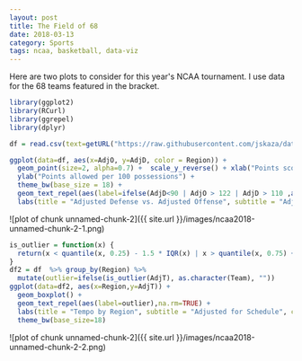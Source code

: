 ```yaml
---
layout: post
title: The Field of 68
date: 2018-03-13
category: Sports
tags: ncaa, basketball, data-viz
---
```




Here are two plots to consider for this year's NCAA tournament. I use data for the 68 teams featured in the bracket.


```r
library(ggplot2)
library(RCurl)
library(ggrepel)
library(dplyr)

df = read.csv(text=getURL("https://raw.githubusercontent.com/jskaza/data/master/ncaa2018/seeds2018.csv"))

ggplot(data=df, aes(x=AdjO, y=AdjD, color = Region)) +
  geom_point(size=2, alpha=0.7) +  scale_y_reverse() + xlab("Points scored per 100 possessions") + 
  ylab("Points allowed per 100 possessions") +
  theme_bw(base_size = 18) + 
  geom_text_repel(aes(label=ifelse(AdjD<90 | AdjO > 122 | AdjD > 110 ,as.character(Team),"")), show.legend = FALSE) + 
  labs(title = "Adjusted Defense vs. Adjusted Offense", subtitle = "Adjusted for Schedule", caption = "Source: KenPom")
```

![plot of chunk unnamed-chunk-2]({{ site.url }}/images/ncaa2018-unnamed-chunk-2-1.png)

```r
is_outlier = function(x) {
  return(x < quantile(x, 0.25) - 1.5 * IQR(x) | x > quantile(x, 0.75) + 1.5 * IQR(x))
}
df2 = df  %>% group_by(Region) %>%
  mutate(outlier=ifelse(is_outlier(AdjT), as.character(Team), ""))
ggplot(data=df2, aes(x=Region,y=AdjT)) + 
  geom_boxplot() + 
  geom_text_repel(aes(label=outlier),na.rm=TRUE) + 
  labs(title = "Tempo by Region", subtitle = "Adjusted for Schedule", caption = "Source: KenPom") + 
  theme_bw(base_size=18)
```

![plot of chunk unnamed-chunk-2]({{ site.url }}/images/ncaa2018-unnamed-chunk-2-2.png)
